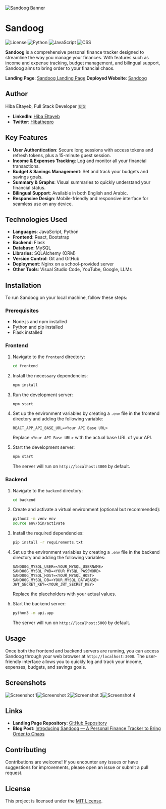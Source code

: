 ![Sandoog Banner](assets/Banner.png)

# Sandoog

![License](https://img.shields.io/badge/License-MIT-green)
![Python](https://img.shields.io/badge/Python-3.8+-blue)
![JavaScript](https://img.shields.io/badge/JavaScript-ES6+-yellow)
![CSS](https://img.shields.io/badge/CSS-3-blue)

**Sandoog** is a comprehensive personal finance tracker designed to streamline the way you manage your finances. With features such as income and expense tracking, budget management, and bilingual support, Sandoog aims to bring order to your financial chaos.

**Landing Page**: [Sandoog Landing Page](https://hallomer.github.io/sandoog-landing/)
**Deployed Website**: [Sandoog](https://sandoog.hallomer.tech/)  


## Author 
Hiba Eltayeb, Full Stack Developer 🇸🇩
- **LinkedIn**: [Hiba Eltayeb](https://www.linkedin.com/in/hibaeltayeb/)
- **Twitter**: [Hibathepro](https://twitter.com/Hibathepro)

## Key Features

- **User Authentication**: Secure long sessions with access tokens and refresh tokens, plus a 15-minute guest session.
- **Income & Expenses Tracking**: Log and monitor all your financial transactions.
- **Budget & Savings Management**: Set and track your budgets and savings goals.
- **Summary & Graphs**: Visual summaries to quickly understand your financial status.
- **Bilingual Support**: Available in both English and Arabic.
- **Responsive Design**: Mobile-friendly and responsive interface for seamless use on any device.

## Technologies Used

- **Languages**: JavaScript, Python
- **Frontend**: React, Bootstrap
- **Backend**: Flask
- **Database**: MySQL
- **Libraries**: SQLAlchemy (ORM)
- **Version Control**: Git and GitHub
- **Deployment**: Nginx on a school-provided server
- **Other Tools**: Visual Studio Code, YouTube, Google, LLMs

## Installation

To run Sandoog on your local machine, follow these steps:

### Prerequisites

- Node.js and npm installed
- Python and pip installed
- Flask installed

### Frontend

1. Navigate to the `frontend` directory:
   ```bash
   cd frontend
   ```
2. Install the necessary dependencies:
   ```bash
   npm install
   ```
3. Run the development server:
   ```bash
   npm start
   ```
4. Set up the environment variables by creating a `.env` file in the frontend directory and adding the following variable:

   ```env
   REACT_APP_API_BASE_URL=<Your API Base URL>
   ```

   Replace `<Your API Base URL>` with the actual base URL of your API.

5. Start the development server:

   ```bash
   npm start
   ```

   The server will run on `http://localhost:3000` by default.


### Backend

1. Navigate to the `backend` directory:
   ```bash
   cd backend
   ```
2. Create and activate a virtual environment (optional but recommended):

   ```bash
   python3 -m venv env
   source env/bin/activate
   ```

3. Install the required dependencies:

   ```bash
   pip install -r requirements.txt
   ```

4. Set up the environment variables by creating a `.env` file in the backend directory and adding the following variables:

   ```env
   SAND00G_MYSQL_USER=<YOUR_MYSQL_USERNAME>
   SAND00G_MYSQL_PWD=<YOUR_MYSQL_PASSWORD>
   SAND00G_MYSQL_HOST=<YOUR_MYSQL_HOST>
   SAND00G_MYSQL_DB=<YOUR_MYSQL_DATABASE>
   JWT_SECRET_KEY=<YOUR_JWT_SECRET_KEY>
   ```

   Replace the placeholders with your actual values.

5. Start the backend server:

   ```bash
   python3 -m api.app
   ```

   The server will run on `http://localhost:5000` by default.

## Usage

Once both the frontend and backend servers are running, you can access Sandoog through your web browser at `http://localhost:3000`. The user-friendly interface allows you to quickly log and track your income, expenses, budgets, and savings goals.

## Screenshots

![Screenshot 1](assets/Screenshot0.png)![Screenshot 2](assets/Screenshot1.png)![Screenshot 3](assets/Screenshot2.png)![Screenshot 4](assets/Screenshot3.png)

## Links

- **Landing Page Repository**: [GitHub Repository](https://github.com/hallomer/sandoog-landing)
- **Blog Post**: [Introducing Sandoog — A Personal Finance Tracker to Bring Order to Chaos](https://hallomer.medium.com/introducing-sandoog-a-personal-finance-tracker-to-bring-order-to-chaos-2231d50279fe)

## Contributing

Contributions are welcome! If you encounter any issues or have suggestions for improvements, please open an issue or submit a pull request.

## License
This project is licensed under the [MIT License](LICENSE).